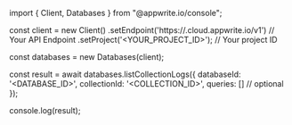 import { Client, Databases } from "@appwrite.io/console";

const client = new Client()
    .setEndpoint('https://<REGION>.cloud.appwrite.io/v1') // Your API Endpoint
    .setProject('<YOUR_PROJECT_ID>'); // Your project ID

const databases = new Databases(client);

const result = await databases.listCollectionLogs({
    databaseId: '<DATABASE_ID>',
    collectionId: '<COLLECTION_ID>',
    queries: [] // optional
});

console.log(result);

